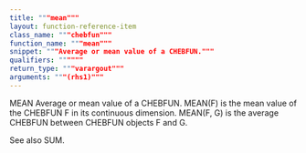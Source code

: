 ```yaml
---
title: """mean"""
layout: function-reference-item
class_name: """chebfun"""
function_name: """mean"""
snippet: """Average or mean value of a CHEBFUN."""
qualifiers: """"""
return_type: """varargout"""
arguments: """(rhs1)"""
---
```


 MEAN    Average or mean value of a CHEBFUN.
    MEAN(F) is the mean value of the CHEBFUN F in its continuous dimension.
    MEAN(F, G) is the average CHEBFUN between CHEBFUN objects F and G.
 
  See also SUM.
